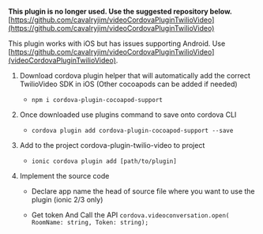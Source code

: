 **This plugin is no longer used.  Use the suggested repository below.**
[https://github.com/cavalryjim/videoCordovaPluginTwilioVideo](https://github.com/cavalryjim/videoCordovaPluginTwilioVideo)

This plugin works with iOS but has issues supporting Android.  Use [https://github.com/cavalryjim/videoCordovaPluginTwilioVideo](videoCordovaPluginTwilioVideo).

1. Download cordova plugin helper that will automatically add the correct TwilioVideo SDK in iOS (Other cocoapods can be added if needed)
    - `npm i cordova-plugin-cocoapod-support`

2. Once downloaded use plugins command to save onto cordova CLI
    - `cordova plugin add cordova-plugin-cocoapod-support --save`    

3. Add to the project cordova-plugin-twilio-video to project
    - `ionic cordova plugin add [path/to/plugin]`

2. Implement the source code

    - Declare app name the head of source file where you want to use the plugin (ionic 2/3 only)

    - Get token And Call the API
    `cordova.videoconversation.open( RoomName: string, Token: string);`
